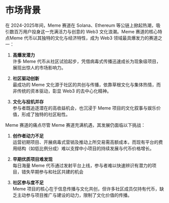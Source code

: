 # 市场背景

在 2024-2025年间，Meme 赛道在 Solana、Ethereum 等公链上掀起热潮，吸引数百万用户投身这一充满活力与创意的 Web3 文化浪潮。Meme 赛道的核心特点Meme 代币以其独特的文化与经济特性，成为 Web3 领域最具爆发力的赛道之一：

1. **高爆发潜力**\
   许多 Meme 代币从社区试验起步，凭借病毒式传播迅速成长为现象级项目，展现出惊人的市场影响力。



2. **社区驱动创新**\
   最成功的 Meme 文化源于社区的共创与传播，依靠草根文化与集体热情，而非传统的资本驱动，彰显 Web3 的去中心化精神。



3. **文化与投机并存**\
   参与者既追逐潜在的高收益机会，也沉浸于 Meme 项目的文化叙事与娱乐价值，形成了独特的社区粘性。



Meme 赛道的痛点尽管 Meme 赛道充满机遇，其发展仍面临以下挑战：



1. **创作者动力不足**\
   运营初期项目、开展病毒式营销及推动上所交易需高额成本，而现有平台的费用结构（如低比例分成）难以支撑中小项目的持续发展与代币价格增长。



2. **早期优质项目难发现**\
   每日海量 Meme 代币通过发射平台上线，参与者难以快速辨识有潜力的项目，错失早期参与和社区共建的机会



3. **社区参与度不足**\
   Meme 项目的核心在于信息传播与文化共创，但许多社区成员仅持有代币，缺乏主动参与项目推广与建设的动力，限制了文化价值的传播。

